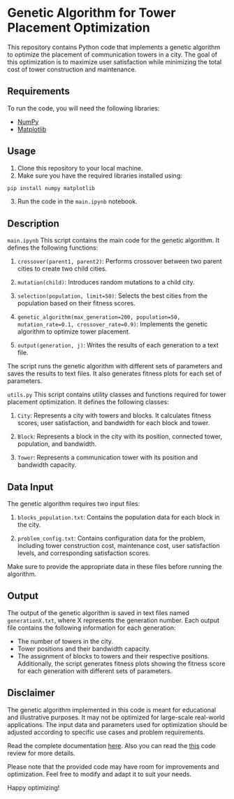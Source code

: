 # Genetic Algorithm for Tower Placement Optimization
This repository contains Python code that implements a genetic algorithm to optimize the placement of communication towers in a city. The goal of this optimization is to maximize user satisfaction while minimizing the total cost of tower construction and maintenance.

## Requirements
To run the code, you will need the following libraries:

* [NumPy](https://numpy.org/)
* [Matplotlib](https://matplotlib.org/)

## Usage
1. Clone this repository to your local machine.
2. Make sure you have the required libraries installed using:
```bash
pip install numpy matplotlib
```
3. Run the code in the `main.ipynb` notebook.

## Description
`main.ipynb`
This script contains the main code for the genetic algorithm. It defines the following functions:

1. `crossover(parent1, parent2)`: Performs crossover between two parent cities to create two child cities.

2. `mutation(child)`: Introduces random mutations to a child city.

3. `selection(population, limit=50)`: Selects the best cities from the population based on their fitness scores.

4. `genetic_algorithm(max_generation=200, population=50, mutation_rate=0.1, crossover_rate=0.9)`: Implements the genetic algorithm to optimize tower placement.

5. `output(generation, j)`: Writes the results of each generation to a text file.

The script runs the genetic algorithm with different sets of parameters and saves the results to text files. It also generates fitness plots for each set of parameters.

`utils.py`
This script contains utility classes and functions required for tower placement optimization. It defines the following classes:

1. `City`: Represents a city with towers and blocks. It calculates fitness scores, user satisfaction, and bandwidth for each block and tower.

2. `Block`: Represents a block in the city with its position, connected tower, population, and bandwidth.

3. `Tower`: Represents a communication tower with its position and bandwidth capacity.

## Data Input
The genetic algorithm requires two input files:

1. `blocks_population.txt`: Contains the population data for each block in the city.

2. `problem_config.txt`: Contains configuration data for the problem, including tower construction cost, maintenance cost, user satisfaction levels, and corresponding satisfaction scores.

Make sure to provide the appropriate data in these files before running the algorithm.

## Output
The output of the genetic algorithm is saved in text files named `generationX.txt`, where X represents the generation number. Each output file contains the following information for each generation:

* The number of towers in the city.
* Tower positions and their bandwidth capacity.
* The assignment of blocks to towers and their respective positions.
Additionally, the script generates fitness plots showing the fitness score for each generation with different sets of parameters.

## Disclaimer
The genetic algorithm implemented in this code is meant for educational and illustrative purposes. It may not be optimized for large-scale real-world applications. The input data and parameters used for optimization should be adjusted according to specific use cases and problem requirements.

Read the complete documentation [here](Documentation.pdf).
Also you can read the [this](code_review.pdf) code review for more details.

Please note that the provided code may have room for improvements and optimization. Feel free to modify and adapt it to suit your needs.

Happy optimizing!
